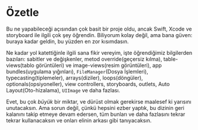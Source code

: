 # Özetle

Bu ne yapabileceği açısından çok basit bir proje oldu, ancak Swift, Xcode ve storyboard ile ilgili çok şey öğrendin. Biliyorum kolay değil, ama bana güven: buraya kadar geldin, bu yüzden en zor kısımdasın.

Ne kadar yol katettiğinle ilgili sana fikir vereyim, işte öğrendiğimiz bilgilerden bazıları: sabitler ve değişkenler, metod override(geçersiz kılma), table-views(tablo görüntüleri) ve image-views(resim görüntüleri), app bundles(uygulama yığınları), `FileManager`(Dosya İşlemleri), typecasting(tiplemeler), arrays(diziler), loops(döngüler), optionals(opsiyoneller), view controllers, storyboards, outlets, Auto Layout(Oto-hizalama), `UIImage` ve daha fazlası.

Evet, bu çok *büyük* bir miktar, ve dürüst olmak gerekirse maalesef ki yarısını unutacaksın. Ama sorun değil, çünkü hepsini ezber yaptık, 
bu dizinin geri kalanını takip etmeye devam edersen, tüm bunları ve daha fazlasını tekrar tekrar kullanacaksın ve onları elinin arkası gibi tanıyacaksın.
